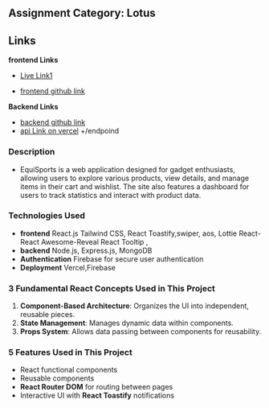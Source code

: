 
## Assignment Category: Lotus

## Links

**frontend Links**

- [Live Link1](https://scintillating-cobbler-d63e79.netlify.app)



- [frontend github link](https://github.com/programming-hero-web-course2/b10-a10-client-side-kawsar334)

**Backend Links**
- [backend github link](https://github.com/programming-hero-web-course2/b10-a10-server-side-kawsar334)
- [api Link on vercel](https://server-with-auth.vercel.app) +/endpoind 

### Description
- EquiSports is a web application designed for gadget enthusiasts, allowing users to explore various products, view details, and manage items in their cart and wishlist. The site also features a dashboard for users to track statistics and interact with product data.

### Technologies Used

- **frontend** React.js Tailwind CSS, React Toastify,swiper, aos, Lottie React-React Awesome-Reveal
React Tooltip , 
- **backend** Node.js, Express.js, MongoDB
- **Authentication** Firebase for secure user authentication
- **Deployment** Vercel,Firebase

### 3 Fundamental React Concepts Used in This Project
1. **Component-Based Architecture**: Organizes the UI into independent, reusable pieces.
2. **State Management**: Manages dynamic data within components.
3. **Props System**: Allows data passing between components for reusability.

### 5 Features Used in This Project
- React functional components
- Reusable components
- **React Router DOM** for routing between pages
- Interactive UI with **React Toastify** notifications
